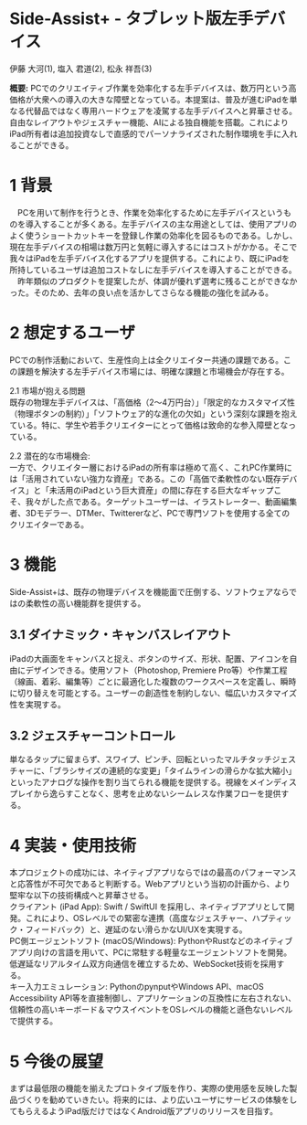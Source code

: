 # Side-Assist+ \- タブレット版左手デバイス

伊藤 大河(1), 塩入 君道(2), 松永 祥吾(3)

**概要:** PCでのクリエイティブ作業を効率化する左手デバイスは、数万円という高価格が大衆への導入の大きな障壁となっている。本提案は、普及が進むiPadを単なる代替品ではなく専用ハードウェアを凌駕する左手デバイスへと昇華させる。自由なレイアウトやジェスチャー機能、AIによる独自機能を搭載。これによりiPad所有者は追加投資なしで直感的でパーソナライズされた制作環境を手に入れることができる。

# 1 	背景

　PCを用いて制作を行うとき、作業を効率化するために左手デバイスというものを導入することが多くある。左手デバイスの主な用途としては、使用アプリのよく使うショートカットキーを登録し作業の効率化を図るものである。しかし、現在左手デバイスの相場は数万円と気軽に導入するにはコストがかかる。そこで我々はiPadを左手デバイス化するアプリを提供する。これにより、既にiPadを所持しているユーザは追加コストなしに左手デバイスを導入することができる。  
　昨年類似のプロダクトを提案したが、体調が優れず選考に残ることができなかった。そのため、去年の良い点を活かしてさらなる機能の強化を試みる。

# 2 	想定するユーザ

PCでの制作活動において、生産性向上は全クリエイター共通の課題である。この課題を解決する左手デバイス市場には、明確な課題と市場機会が存在する。

2.1 市場が抱える問題  
既存の物理左手デバイスは、「高価格（2〜4万円台）」「限定的なカスタマイズ性（物理ボタンの制約）」「ソフトウェア的な進化の欠如」という深刻な課題を抱えている。特に、学生や若手クリエイターにとって価格は致命的な参入障壁となっている。

2.2 潜在的な市場機会:  
一方で、クリエイター層におけるiPadの所有率は極めて高く、これPC作業時には「活用されていない強力な資産」である。この「高価で柔軟性のない既存デバイス」と「未活用のiPadという巨大資産」の間に存在する巨大なギャップこそ、我々がした点である。ターゲットユーザーは、イラストレーター、動画編集者、3Dモデラー、DTMer、Twittererなど、PCで専門ソフトを使用する全てのクリエイターである。

# 3	 機能

Side-Assist+は、既存の物理デバイスを機能面で圧倒する、ソフトウェアならではの柔軟性の高い機能群を提供する。

## 3.1 ダイナミック・キャンバスレイアウト

iPadの大画面をキャンバスと捉え、ボタンのサイズ、形状、配置、アイコンを自由にデザインできる。使用ソフト（Photoshop, Premiere Pro等）や作業工程（線画、着彩、編集等）ごとに最適化した複数のワークスペースを定義し、瞬時に切り替えを可能とする。ユーザーの創造性を制約しない、幅広いカスタマイズ性を実現する。

## 3.2 ジェスチャーコントロール

単なるタップに留まらず、スワイプ、ピンチ、回転といったマルチタッチジェスチャーに、「ブラシサイズの連続的な変更」「タイムラインの滑らかな拡大縮小」といったアナログな操作を割り当てられる機能を提供する。視線をメインディスプレイから逸らすことなく、思考を止めないシームレスな作業フローを提供する。

# 4	 実装・使用技術

本プロジェクトの成功には、ネイティブアプリならではの最高のパフォーマンスと応答性が不可欠であると判断する。Webアプリという当初の計画から、より堅牢な以下の技術構成へと昇華させる。  
クライアント (iPad App): Swift / SwiftUI を採用し、ネイティブアプリとして開発。これにより、OSレベルでの緊密な連携（高度なジェスチャー、ハプティック・フィードバック）と、遅延のない滑らかなUI/UXを実現する。  
PC側エージェントソフト (macOS/Windows): PythonやRustなどのネイティブアプリ向けの言語を用いて、PCに常駐する軽量なエージェントソフトを開発。低遅延なリアルタイム双方向通信を確立するため、WebSocket技術を採用する。  
キー入力エミュレーション: PythonのpynputやWindows API、macOS Accessibility API等を直接制御し、アプリケーションの互換性に左右されない、信頼性の高いキーボード＆マウスイベントをOSレベルの機能と遜色ないレベルで提供する。

# 5 	今後の展望

まずは最低限の機能を揃えたプロトタイプ版を作り、実際の使用感を反映した製品づくりを勧めていきたい。将来的には、より広いユーザにサービスの体験をしてもらえるようiPad版だけではなくAndroid版アプリのリリースを目指す。